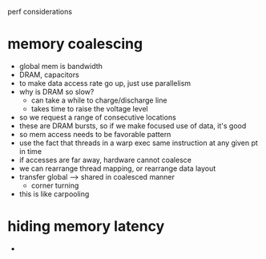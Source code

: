 perf considerations
# memory coalescing
- global mem is bandwidth
- DRAM, capacitors
- to make data access rate go up, just use parallelism
- why is DRAM so slow?
	- can take a while to charge/discharge line
	- takes time to raise the voltage level
- so we request a range of consecutive locations
- these are DRAM bursts, so if we make focused use of data, it's good
- so mem access needs to be favorable pattern
- use the fact that threads in a warp exec same instruction at any given pt in time
- if accesses are far away, hardware cannot coalesce
- we can rearrange thread mapping, or rearrange data layout
- transfer global --> shared in coalesced manner
	- corner turning
- this is like carpooling
# hiding memory latency
- 